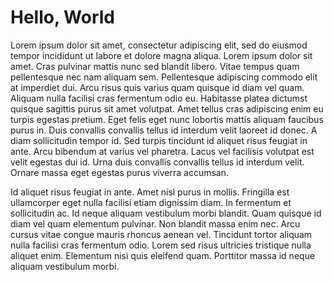 # Hello, World

Lorem ipsum dolor sit amet, consectetur adipiscing elit, sed do eiusmod tempor incididunt ut labore et dolore magna aliqua. Lorem ipsum dolor sit amet. Cras pulvinar mattis nunc sed blandit libero. Vitae tempus quam pellentesque nec nam aliquam sem. Pellentesque adipiscing commodo elit at imperdiet dui. Arcu risus quis varius quam quisque id diam vel quam. Aliquam nulla facilisi cras fermentum odio eu. Habitasse platea dictumst quisque sagittis purus sit amet volutpat. Amet tellus cras adipiscing enim eu turpis egestas pretium. Eget felis eget nunc lobortis mattis aliquam faucibus purus in. Duis convallis convallis tellus id interdum velit laoreet id donec. A diam sollicitudin tempor id. Sed turpis tincidunt id aliquet risus feugiat in ante. Arcu bibendum at varius vel pharetra. Lacus vel facilisis volutpat est velit egestas dui id. Urna duis convallis convallis tellus id interdum velit. Ornare massa eget egestas purus viverra accumsan.

Id aliquet risus feugiat in ante. Amet nisl purus in mollis. Fringilla est ullamcorper eget nulla facilisi etiam dignissim diam. In fermentum et sollicitudin ac. Id neque aliquam vestibulum morbi blandit. Quam quisque id diam vel quam elementum pulvinar. Non blandit massa enim nec. Arcu cursus vitae congue mauris rhoncus aenean vel. Tincidunt tortor aliquam nulla facilisi cras fermentum odio. Lorem sed risus ultricies tristique nulla aliquet enim. Elementum nisi quis eleifend quam. Porttitor massa id neque aliquam vestibulum morbi.